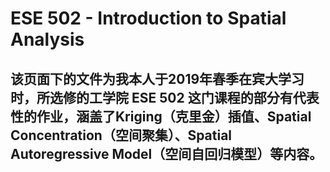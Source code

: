 # ESE 502 - Introduction to Spatial Analysis
## 该页面下的文件为我本人于2019年春季在宾大学习时，所选修的工学院 ESE 502 这门课程的部分有代表性的作业，涵盖了Kriging（克里金）插值、Spatial Concentration（空间聚集）、Spatial Autoregressive Model（空间自回归模型）等内容。
